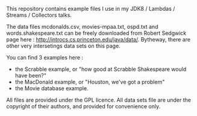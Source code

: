 This repository contains example files I use in my JDK8 / Lambdas / Streams / 
Collectors talks. 

The data files mcdonalds.csv, movies-mpaa.txt, ospd.txt and 
words.shakespeare.txt can be freely downloaded from Robert Sedgwick page
here : http://introcs.cs.princeton.edu/java/data/. Bytheway, there are other 
very intersetings data sets on this page. 

You can find 3 examples here : 
- the Scrabble example, or "how good at Scrabble Shakespeare would have been?"
- the MacDonald example, or "Houston, we've got a problem"
- the Movie database example. 

All files are provided under the GPL licence. All data sets file are under the
copyright of their authors, and provided for convenience only. 